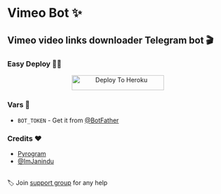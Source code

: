 # Vimeo Bot ✨

## Vimeo video links downloader Telegram bot 🎬

### Easy Deploy 🏃‍♂

<p align="center"><a href="https://heroku.com/deploy?template=https://github.com/ImJanindu/Vimeo-Bot"> <img src="https://img.shields.io/badge/Deploy%20To%20Heroku-blueviolet?style=for-the-badge&logo=heroku" width="210" height="34.45" alt="Deploy To Heroku"/></a></p>

### Vars 📙

- `BOT_TOKEN` - Get it from [@BotFather](https://t.me/BotFather)

### Credits ❤

- [Pyrogram](https://github.com/pyrogram)
- [@ImJanindu](https://github.com/imjanindu)

<br>🏷 Join [support group](https://t.me/InfinityBots_Support) for any help

